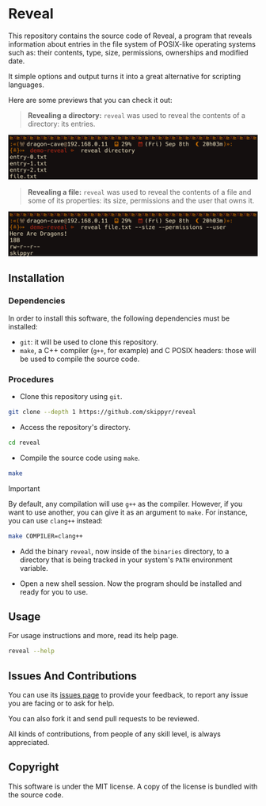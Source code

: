 # Reveal
This repository contains the source code of Reveal, a program that reveals
information about entries in the file system of POSIX-like operating systems
such as: their contents, type, size, permissions, ownerships and modified date.

It simple options and output turns it into a great alternative for scripting
languages.

Here are some previews that you can check it out:

> **Revealing a directory:** `reveal` was used to reveal the contents of a
> directory: its entries.

![](assets/preview-directory.png)

> **Revealing a file:** `reveal` was used to reveal the contents of a file and
> some of its properties: its size, permissions and the user that owns it.

![](assets/preview-file.png)

## Installation
### Dependencies
In order to install this software, the following dependencies must be installed:

- `git`: it will be used to clone this repository.
- `make`, a C++ compiler (`g++`, for example) and C POSIX headers: those will be
   used to compile the source code.

### Procedures
- Clone this repository using `git`.

```bash
git clone --depth 1 https://github.com/skippyr/reveal
```

- Access the repository's directory.

```bash
cd reveal
```

- Compile the source code using `make`.

```bash
make
```

> [!IMPORTANT]
  By default, any compilation will use `g++` as the compiler. However, if you
  want to use another, you can give it as an argument to `make`. For instance,
  you can use `clang++` instead:

```bash
make COMPILER=clang++
```

- Add the binary `reveal`, now inside of the `binaries` directory, to a
  directory that is being tracked in your system's `PATH` environment variable.

- Open a new shell session. Now the program should be installed and ready
  for you to use.

## Usage
For usage instructions and more, read its help page.

```bash
reveal --help
```

## Issues And Contributions
You can use its [issues page](https://github.com/skippyr/reveal/issues) to
provide your feedback, to report any issue you are facing or to ask for help.

You can also fork it and send pull requests to be reviewed.

All kinds of contributions, from people of any skill level, is always
appreciated.

## Copyright
This software is under the MIT license. A copy of the license is bundled with
the source code.

